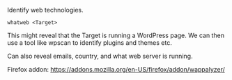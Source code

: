 Identify web technologies.

```
whatweb <Target>
```

This might reveal that the Target is running a WordPress page. We can then use a tool like wpscan to identify plugins and themes etc.

Can also reveal emails, country, and what web server is running.

Firefox addon:
https://addons.mozilla.org/en-US/firefox/addon/wappalyzer/


